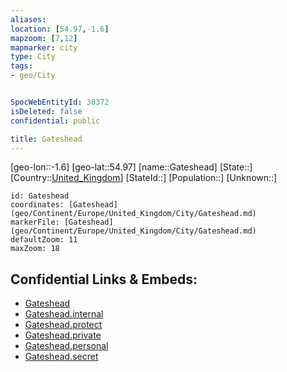 ```yaml
---
aliases: 
location: [54.97,-1.6]
mapzoom: [7,12] 
mapmarker: city 
type: City
tags:
- geo/City


SpocWebEntityId: 30372
isDeleted: false
confidential: public

title: Gateshead
---
```

[geo-lon::-1.6]
[geo-lat::54.97]
[name::Gateshead]
[State::]
[Country::[United_Kingdom](geo/Continent/Europe/United_Kingdom.md)]
[StateId::]
[Population::]
[Unknown::]


```leaflet
id: Gateshead
coordinates: [Gateshead](geo/Continent/Europe/United_Kingdom/City/Gateshead.md)
markerFile: [Gateshead](geo/Continent/Europe/United_Kingdom/City/Gateshead.md)
defaultZoom: 11 
maxZoom: 18
```


## Confidential Links & Embeds: 
- [Gateshead](../../../../../../_public/geo/Continent/Europe/United_Kingdom/City/Gateshead.md) 
- [Gateshead.internal](../../../../../../_internal/geo/Continent/Europe/United_Kingdom/City/Gateshead.internal.md) 
- [Gateshead.protect](../../../../../../_protect/geo/Continent/Europe/United_Kingdom/City/Gateshead.protect.md) 
- [Gateshead.private](../../../../../../_private/geo/Continent/Europe/United_Kingdom/City/Gateshead.private.md) 
- [Gateshead.personal](../../../../../../_personal/geo/Continent/Europe/United_Kingdom/City/Gateshead.personal.md) 
- [Gateshead.secret](../../../../../../_secret/geo/Continent/Europe/United_Kingdom/City/Gateshead.secret.md) 
